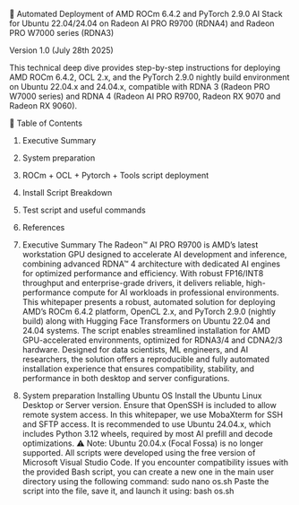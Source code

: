 🧠 Automated Deployment of AMD ROCm 6.4.2 and PyTorch 2.9.0 AI Stack for Ubuntu 22.04/24.04
on Radeon AI PRO R9700 (RDNA4) and Radeon PRO W7000 series (RDNA3)

Version 1.0 (July 28th 2025)

This technical deep dive provides step-by-step instructions for deploying AMD ROCm 6.4.2,
OCL 2.x, and the PyTorch 2.9.0 nightly build environment on Ubuntu 22.04.x and 24.04.x,
compatible with RDNA 3 (Radeon PRO W7000 series) and RDNA 4 (Radeon AI PRO R9700, Radeon RX 9070
and Radeon RX 9060).


📄 Table of Contents

1.	Executive Summary
2.	System preparation
3.	ROCm + OCL + Pytorch + Tools script deployment
4.	Install Script Breakdown
5.	Test script and useful commands
6.	References


1. Executive Summary
The Radeon™ AI PRO R9700 is AMD’s latest workstation GPU designed to accelerate AI development and inference, combining advanced RDNA™ 4 architecture with dedicated AI engines for optimized performance and efficiency. With robust FP16/INT8 throughput and enterprise-grade drivers, it delivers reliable, high-performance compute for AI workloads in professional environments.
This whitepaper presents a robust, automated solution for deploying AMD’s ROCm 6.4.2 platform, OpenCL 2.x, and PyTorch 2.9.0 (nightly build) along with Hugging Face Transformers on Ubuntu 22.04 and 24.04 systems. The script enables streamlined installation for AMD GPU-accelerated environments, optimized for RDNA3/4 and CDNA2/3 hardware. Designed for data scientists, ML engineers, and AI researchers, the solution offers a reproducible and fully automated installation experience that ensures compatibility, stability, and performance in both desktop and server configurations.
 
2. System preparation
Installing Ubuntu OS
Install the Ubuntu Linux Desktop or Server version. Ensure that OpenSSH is included to allow remote system access. In this whitepaper, we use MobaXterm for SSH and SFTP access.
It is recommended to use Ubuntu 24.04.x, which includes Python 3.12 wheels, required by most AI prefill and decode optimizations.
⚠️ Note: Ubuntu 20.04.x (Focal Fossa) is no longer supported.
All scripts were developed using the free version of Microsoft Visual Studio Code.
If you encounter compatibility issues with the provided Bash script, you can create a new one in the main user directory using the following command:
sudo nano os.sh
Paste the script into the file, save it, and launch it using:
bash os.sh
